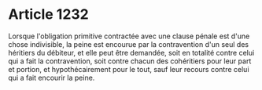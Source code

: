 # Article 1232

Lorsque l'obligation primitive contractée avec une clause pénale est d'une chose indivisible, la peine est encourue par la contravention d'un seul des héritiers du débiteur, et elle peut être demandée, soit en totalité contre celui qui a fait la contravention, soit contre chacun des cohéritiers pour leur part et portion, et hypothécairement pour le tout, sauf leur recours contre celui qui a fait encourir la peine.